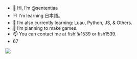 - 👋 Hi, I’m @sententiaa
- ⛩️ I'm learning 日本語。
- 🌱 I’m also currently learning: Luau, Python, JS, & Others.
- 🥳 I’m planning to make games.
- 📫 You can contact me at fish!!#1539 or fish1539.
- 67

![](https://komarev.com/ghpvc/?username=sententiaa&color=lightgrey&style=flat&label=seneschal&abbreivated=true)
<!---
sententiaa/sententiaa is a ✨ special ✨ repository because its `README.md` (this file) appears on your GitHub profile.
You can click the Preview link to take a look at your changes.
--->
